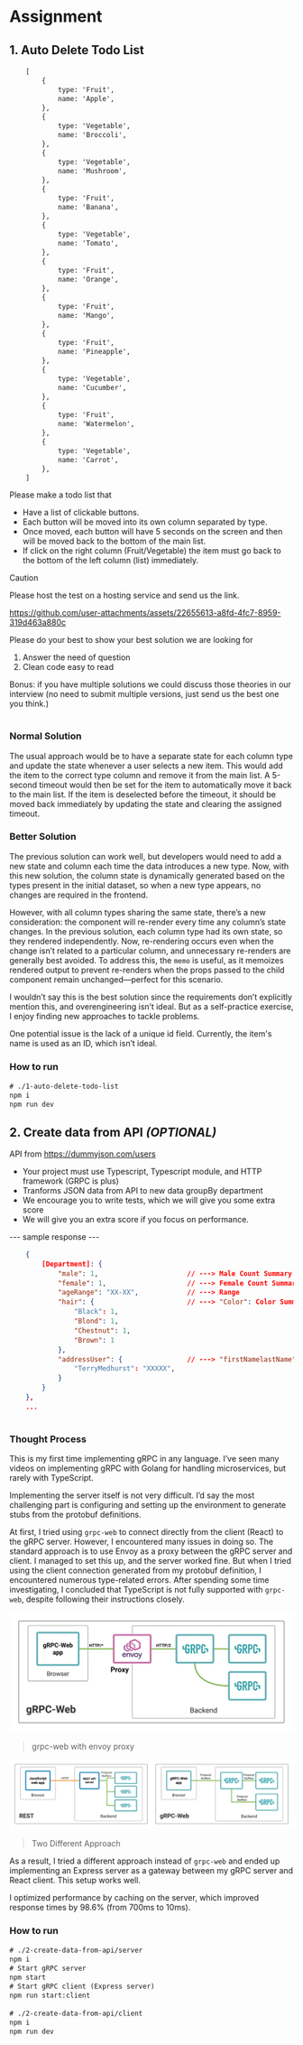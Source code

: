 # Assignment

## 1. Auto Delete Todo List

```
    [
        {
            type: 'Fruit',
            name: 'Apple',
        },
        {
            type: 'Vegetable',
            name: 'Broccoli',
        },
        {
            type: 'Vegetable',
            name: 'Mushroom',
        },
        {
            type: 'Fruit',
            name: 'Banana',
        },
        {
            type: 'Vegetable',
            name: 'Tomato',
        },
        {
            type: 'Fruit',
            name: 'Orange',
        },
        {
            type: 'Fruit',
            name: 'Mango',
        },
        {
            type: 'Fruit',
            name: 'Pineapple',
        },
        {
            type: 'Vegetable',
            name: 'Cucumber',
        },
        {
            type: 'Fruit',
            name: 'Watermelon',
        },
        {
            type: 'Vegetable',
            name: 'Carrot',
        },
    ]
```

Please make a todo list that
- Have a list of clickable buttons.
- Each button will be moved into its own column separated by type.
- Once moved, each button will have 5 seconds on the screen and then will be moved back to the bottom of the main list.
- If click on the right column (Fruit/Vegetable) the item must go back to the bottom of the left column (list) immediately.

> [!CAUTION]
> Please host the test on a hosting service and send us the link.


https://github.com/user-attachments/assets/22655613-a8fd-4fc7-8959-319d463a880c


Please do your best to show your best solution
we are looking for
1. Answer the need of question
2. Clean code easy to read

Bonus: if you have multiple solutions we could discuss those theories in our interview (no need to submit multiple versions, just send us the best one you think.)

#

### Normal Solution

The usual approach would be to have a separate state for each column type and update the state whenever a user selects a new item. This would add the item to the correct type column and remove it from the main list. A 5-second timeout would then be set for the item to automatically move it back to the main list. If the item is deselected before the timeout, it should be moved back immediately by updating the state and clearing the assigned timeout.

### Better Solution

The previous solution can work well, but developers would need to add a new state and column each time the data introduces a new type. Now, with this new solution, the column state is dynamically generated based on the types present in the initial dataset, so when a new type appears, no changes are required in the frontend.

However, with all column types sharing the same state, there’s a new consideration: the component will re-render every time any column’s state changes. In the previous solution, each column type had its own state, so they rendered independently. Now, re-rendering occurs even when the change isn’t related to a particular column, and unnecessary re-renders are generally best avoided. To address this, the `memo` is useful, as it memoizes rendered output to prevent re-renders when the props passed to the child component remain unchanged—perfect for this scenario.

I wouldn’t say this is the best solution since the requirements don’t explicitly mention this, and overengineering isn’t ideal. But as a self-practice exercise, I enjoy finding new approaches to tackle problems.

One potential issue is the lack of a unique id field. Currently, the item's name is used as an ID, which isn’t ideal.

### How to run
```
# ./1-auto-delete-todo-list
npm i
npm run dev
```

## 2. Create data from API *(OPTIONAL)*

API from <https://dummyjson.com/users>

- Your project must use Typescript, Typescript module, and HTTP framework (GRPC is plus)
- Tranforms JSON data from API to new data groupBy department
- We encourage you to write tests, which we will give you some extra score
- We will give you an extra score if you focus on performance.

--- sample response ---

```json
    {
        [Department]: {
            "male": 1,                      // ---> Male Count Summary
            "female": 1,                    // ---> Female Count Summary
            "ageRange": "XX-XX",            // ---> Range
            "hair": {                       // ---> "Color": Color Summary
                "Black": 1,                
                "Blond": 1,
                "Chestnut": 1,
                "Brown": 1
            },
            "addressUser": {                // ---> "firstNamelastName": postalCode
                "TerryMedhurst": "XXXXX",
            }
        }
    }, 
    ...
```

#

### Thought Process

This is my first time implementing gRPC in any language. I’ve seen many videos on implementing gRPC with Golang for handling microservices, but rarely with TypeScript.

Implementing the server itself is not very difficult. I’d say the most challenging part is configuring and setting up the environment to generate stubs from the protobuf definitions.

At first, I tried using `grpc-web` to connect directly from the client (React) to the gRPC server. However, I encountered many issues in doing so. The standard approach is to use Envoy as a proxy between the gRPC server and client. I managed to set this up, and the server worked fine. But when I tried using the client connection generated from my protobuf definition, I encountered numerous type-related errors. After spending some time investigating, I concluded that TypeScript is not fully supported with `grpc-web`, despite following their instructions closely.

![grpc-web with envoy proxy](assets/image-2.png)
> grpc-web with envoy proxy

![Two Different Approach](assets/image-1.png)
> Two Different Approach

As a result, I tried a different approach instead of `grpc-web` and ended up implementing an Express server as a gateway between my gRPC server and React client. This setup works well.

I optimized performance by caching on the server, which improved response times by 98.6% (from 700ms to 10ms).

### How to run
```
# ./2-create-data-from-api/server
npm i
# Start gRPC server
npm start
# Start gRPC client (Express server)
npm run start:client

# ./2-create-data-from-api/client
npm i
npm run dev
```
